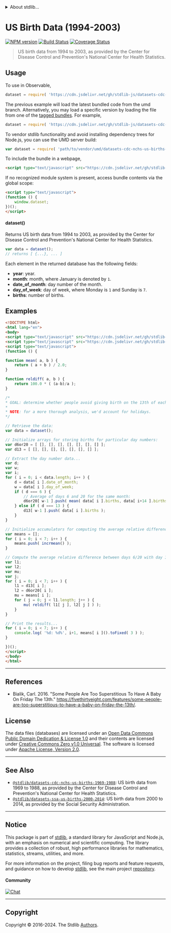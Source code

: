 <!--

@license Apache-2.0

Copyright (c) 2019 The Stdlib Authors.

Licensed under the Apache License, Version 2.0 (the "License");
you may not use this file except in compliance with the License.
You may obtain a copy of the License at

   http://www.apache.org/licenses/LICENSE-2.0

Unless required by applicable law or agreed to in writing, software
distributed under the License is distributed on an "AS IS" BASIS,
WITHOUT WARRANTIES OR CONDITIONS OF ANY KIND, either express or implied.
See the License for the specific language governing permissions and
limitations under the License.

-->


<details>
  <summary>
    About stdlib...
  </summary>
  <p>We believe in a future in which the web is a preferred environment for numerical computation. To help realize this future, we've built stdlib. stdlib is a standard library, with an emphasis on numerical and scientific computation, written in JavaScript (and C) for execution in browsers and in Node.js.</p>
  <p>The library is fully decomposable, being architected in such a way that you can swap out and mix and match APIs and functionality to cater to your exact preferences and use cases.</p>
  <p>When you use stdlib, you can be absolutely certain that you are using the most thorough, rigorous, well-written, studied, documented, tested, measured, and high-quality code out there.</p>
  <p>To join us in bringing numerical computing to the web, get started by checking us out on <a href="https://github.com/stdlib-js/stdlib">GitHub</a>, and please consider <a href="https://opencollective.com/stdlib">financially supporting stdlib</a>. We greatly appreciate your continued support!</p>
</details>

# US Birth Data (1994-2003)

[![NPM version][npm-image]][npm-url] [![Build Status][test-image]][test-url] [![Coverage Status][coverage-image]][coverage-url] <!-- [![dependencies][dependencies-image]][dependencies-url] -->

> US birth data from 1994 to 2003, as provided by the Center for Disease Control and Prevention's National Center for Health Statistics.



<section class="usage">

## Usage

To use in Observable,

```javascript
dataset = require( 'https://cdn.jsdelivr.net/gh/stdlib-js/datasets-cdc-nchs-us-births-1994-2003@umd/browser.js' )
```
The previous example will load the latest bundled code from the umd branch. Alternatively, you may load a specific version by loading the file from one of the [tagged bundles](https://github.com/stdlib-js/datasets-cdc-nchs-us-births-1994-2003/tags). For example,

```javascript
dataset = require( 'https://cdn.jsdelivr.net/gh/stdlib-js/datasets-cdc-nchs-us-births-1994-2003@v0.2.2-umd/browser.js' )
```

To vendor stdlib functionality and avoid installing dependency trees for Node.js, you can use the UMD server build:

```javascript
var dataset = require( 'path/to/vendor/umd/datasets-cdc-nchs-us-births-1994-2003/index.js' )
```

To include the bundle in a webpage,

```html
<script type="text/javascript" src="https://cdn.jsdelivr.net/gh/stdlib-js/datasets-cdc-nchs-us-births-1994-2003@umd/browser.js"></script>
```

If no recognized module system is present, access bundle contents via the global scope:

```html
<script type="text/javascript">
(function () {
    window.dataset;
})();
</script>
```

#### dataset()

Returns US birth data from 1994 to 2003, as provided by the Center for Disease Control and Prevention's National Center for Health Statistics.

```javascript
var data = dataset();
// returns [ {...}, ... ]
```

Each element in the returned database has the following fields:

-   **year**: year.
-   **month**: month, where January is denoted by `1`.
-   **date_of_month**: day number of the month.
-   **day_of_week**: day of week, where Monday is `1` and Sunday is `7`.
-   **births**: number of births.

</section>

<!-- /.usage -->

<section class="examples">

## Examples

<!-- eslint no-undef: "error" -->

```html
<!DOCTYPE html>
<html lang="en">
<body>
<script type="text/javascript" src="https://cdn.jsdelivr.net/gh/stdlib-js/stats-incr-mean@umd/browser.js"></script>
<script type="text/javascript" src="https://cdn.jsdelivr.net/gh/stdlib-js/datasets-cdc-nchs-us-births-1994-2003@umd/browser.js"></script>
<script type="text/javascript">
(function () {

function mean( a, b ) {
    return ( a + b ) / 2.0;
}

function reldiff( a, b ) {
    return 100.0 * ( (a-b)/a );
}

/*
* GOAL: determine whether people avoid giving birth on the 13th of each month.
*
* NOTE: for a more thorough analysis, we'd account for holidays.
*/

// Retrieve the data:
var data = dataset();

// Initialize arrays for storing births for particular day numbers:
var d6or20 = [ [], [], [], [], [], [], [] ];
var d13 = [ [], [], [], [], [], [], [] ];

// Extract the day number data...
var d;
var w;
var i;
for ( i = 0; i < data.length; i++ ) {
    d = data[ i ].date_of_month;
    w = data[ i ].day_of_week;
    if ( d === 6 ) {
        // Average of days 6 and 20 for the same month:
        d6or20[ w-1 ].push( mean( data[ i ].births, data[ i+14 ].births ) );
    } else if ( d === 13 ) {
        d13[ w-1 ].push( data[ i ].births );
    }
}

// Initialize accumulators for computing the average relative difference...
var means = [];
for ( i = 0; i < 7; i++ ) {
    means.push( incrmean() );
}

// Compute the average relative difference between days 6/20 with day 13...
var l1;
var l2;
var mu;
var j;
for ( i = 0; i < 7; i++ ) {
    l1 = d13[ i ];
    l2 = d6or20[ i ];
    mu = means[ i ];
    for ( j = 0; j < l1.length; j++ ) {
        mu( reldiff( l1[ j ], l2[ j ] ) );
    }
}

// Print the results...
for ( i = 0; i < 7; i++ ) {
    console.log( '%d: %d%', i+1, means[ i ]().toFixed( 3 ) );
}

})();
</script>
</body>
</html>
```

</section>

<!-- /.examples -->



* * *

<section class="references">

## References

-   Bialik, Carl. 2016. "Some People Are Too Superstitious To Have A Baby On Friday The 13th." <https://fivethirtyeight.com/features/some-people-are-too-superstitious-to-have-a-baby-on-friday-the-13th/>.

</section>

<!-- /.references -->

<!-- <license> -->

## License

The data files (databases) are licensed under an [Open Data Commons Public Domain Dedication & License 1.0][pddl-1.0] and their contents are licensed under [Creative Commons Zero v1.0 Universal][cc0]. The software is licensed under [Apache License, Version 2.0][apache-license].

<!-- </license> -->

<!-- Section for related `stdlib` packages. Do not manually edit this section, as it is automatically populated. -->

<section class="related">

* * *

## See Also

-   <span class="package-name">[`@stdlib/datasets-cdc-nchs-us-births-1969-1988`][@stdlib/datasets/cdc-nchs-us-births-1969-1988]</span><span class="delimiter">: </span><span class="description">US birth data from 1969 to 1988, as provided by the Center for Disease Control and Prevention's National Center for Health Statistics.</span>
-   <span class="package-name">[`@stdlib/datasets-ssa-us-births-2000-2014`][@stdlib/datasets/ssa-us-births-2000-2014]</span><span class="delimiter">: </span><span class="description">US birth data from 2000 to 2014, as provided by the Social Security Administration.</span>

</section>

<!-- /.related -->

<!-- Section for all links. Make sure to keep an empty line after the `section` element and another before the `/section` close. -->


<section class="main-repo" >

* * *

## Notice

This package is part of [stdlib][stdlib], a standard library for JavaScript and Node.js, with an emphasis on numerical and scientific computing. The library provides a collection of robust, high performance libraries for mathematics, statistics, streams, utilities, and more.

For more information on the project, filing bug reports and feature requests, and guidance on how to develop [stdlib][stdlib], see the main project [repository][stdlib].

#### Community

[![Chat][chat-image]][chat-url]

---

## Copyright

Copyright &copy; 2016-2024. The Stdlib [Authors][stdlib-authors].

</section>

<!-- /.stdlib -->

<!-- Section for all links. Make sure to keep an empty line after the `section` element and another before the `/section` close. -->

<section class="links">

[npm-image]: http://img.shields.io/npm/v/@stdlib/datasets-cdc-nchs-us-births-1994-2003.svg
[npm-url]: https://npmjs.org/package/@stdlib/datasets-cdc-nchs-us-births-1994-2003

[test-image]: https://github.com/stdlib-js/datasets-cdc-nchs-us-births-1994-2003/actions/workflows/test.yml/badge.svg?branch=v0.2.2
[test-url]: https://github.com/stdlib-js/datasets-cdc-nchs-us-births-1994-2003/actions/workflows/test.yml?query=branch:v0.2.2

[coverage-image]: https://img.shields.io/codecov/c/github/stdlib-js/datasets-cdc-nchs-us-births-1994-2003/main.svg
[coverage-url]: https://codecov.io/github/stdlib-js/datasets-cdc-nchs-us-births-1994-2003?branch=main

<!--

[dependencies-image]: https://img.shields.io/david/stdlib-js/datasets-cdc-nchs-us-births-1994-2003.svg
[dependencies-url]: https://david-dm.org/stdlib-js/datasets-cdc-nchs-us-births-1994-2003/main

-->

[chat-image]: https://img.shields.io/gitter/room/stdlib-js/stdlib.svg
[chat-url]: https://app.gitter.im/#/room/#stdlib-js_stdlib:gitter.im

[stdlib]: https://github.com/stdlib-js/stdlib

[stdlib-authors]: https://github.com/stdlib-js/stdlib/graphs/contributors

[cli-section]: https://github.com/stdlib-js/datasets-cdc-nchs-us-births-1994-2003#cli
[cli-url]: https://github.com/stdlib-js/datasets-cdc-nchs-us-births-1994-2003/tree/cli
[@stdlib/datasets-cdc-nchs-us-births-1994-2003]: https://github.com/stdlib-js/datasets-cdc-nchs-us-births-1994-2003/tree/main

[umd]: https://github.com/umdjs/umd
[es-module]: https://developer.mozilla.org/en-US/docs/Web/JavaScript/Guide/Modules

[deno-url]: https://github.com/stdlib-js/datasets-cdc-nchs-us-births-1994-2003/tree/deno
[deno-readme]: https://github.com/stdlib-js/datasets-cdc-nchs-us-births-1994-2003/blob/deno/README.md
[umd-url]: https://github.com/stdlib-js/datasets-cdc-nchs-us-births-1994-2003/tree/umd
[umd-readme]: https://github.com/stdlib-js/datasets-cdc-nchs-us-births-1994-2003/blob/umd/README.md
[esm-url]: https://github.com/stdlib-js/datasets-cdc-nchs-us-births-1994-2003/tree/esm
[esm-readme]: https://github.com/stdlib-js/datasets-cdc-nchs-us-births-1994-2003/blob/esm/README.md
[branches-url]: https://github.com/stdlib-js/datasets-cdc-nchs-us-births-1994-2003/blob/main/branches.md

[pddl-1.0]: http://opendatacommons.org/licenses/pddl/1.0/

[cc0]: https://creativecommons.org/publicdomain/zero/1.0

[apache-license]: https://www.apache.org/licenses/LICENSE-2.0

[csv]: https://tools.ietf.org/html/rfc4180

<!-- <related-links> -->

[@stdlib/datasets/cdc-nchs-us-births-1969-1988]: https://github.com/stdlib-js/datasets-cdc-nchs-us-births-1969-1988/tree/umd

[@stdlib/datasets/ssa-us-births-2000-2014]: https://github.com/stdlib-js/datasets-ssa-us-births-2000-2014/tree/umd

<!-- </related-links> -->

</section>

<!-- /.links -->
